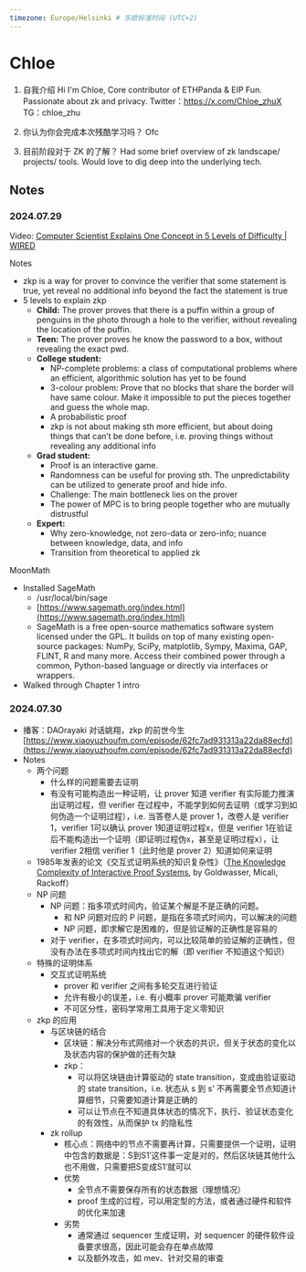 ```yaml
---
timezone: Europe/Helsinki # 东欧标准时间 (UTC+2)
---
```


# Chloe
1. 自我介绍
    Hi I'm Chloe, Core contributor of ETHPanda & EIP Fun. Passionate about zk and privacy.
    Twitter：https://x.com/Chloe_zhuX
    TG：chloe_zhu

2. 你认为你会完成本次残酷学习吗？
    Ofc

3. 目前阶段对于 ZK 的了解？
    Had some brief overview of zk landscape/ projects/ tools. Would love to dig deep into the underlying tech.


## Notes

<!-- Content_START -->

### 2024.07.29

Video: [Computer Scientist Explains One Concept in 5 Levels of Difficulty | WIRED](https://www.youtube.com/watch?v=fOGdb1CTu5c)

Notes
- zkp is a way for prover to convince the verifier that some statement is true, yet reveal no additional info beyond the fact the statement is true
- 5 levels to explain zkp
    - **Child:** The prover proves that there is a puffin within a group of penguins in the photo through a hole to the verifier, without revealing the location of the puffin.
    - **Teen:** The prover proves he know the password to a box, without revealing the exact pwd.
    - **College student:**
        - NP-complete problems: a class of computational problems where an efficient, algorithmic solution has yet to be found
        - 3-colour problem: Prove that no blocks that share the border will have same colour. Make it impossible to put the pieces together and guess the whole map.
        - A probabilistic proof
        - zkp is not about making sth more efficient, but about doing things that can’t be done before, i.e. proving things without revealing any additional info
    - **Grad student:**
        - Proof is an interactive game.
        - Randomness can be useful for proving sth. The unpredictability can be utilized to generate proof and hide info.
        - Challenge: The main bottleneck lies on the prover
        - The power of MPC is to bring people together who are mutually distrustful
    - **Expert:**
        - Why zero-knowledge, not zero-data or zero-info; nuance between knowledge, data, and info
        - Transition from theoretical to applied zk

MoonMath
- Installed SageMath
    - /usr/local/bin/sage
    - [https://www.sagemath.org/index.html](https://www.sagemath.org/index.html)
    - SageMath is a free open-source mathematics software system licensed under the GPL. It builds on top of many existing open-source packages: NumPy, SciPy, matplotlib, Sympy, Maxima, GAP, FLINT, R and many more. Access their combined power through a common, Python-based language or directly via interfaces or wrappers.
- Walked through Chapter 1 intro

### 2024.07.30

- 播客：DAOrayaki 对话姚翔，zkp 的前世今生 [https://www.xiaoyuzhoufm.com/episode/62fc7ad931313a22da88ecfd](https://www.xiaoyuzhoufm.com/episode/62fc7ad931313a22da88ecfd)
- Notes
    - 两个问题
        - 什么样的问题需要去证明
        - 有没有可能构造出一种证明，让 prover 知道 verifier 有实际能力推演出证明过程，但 verifier 在过程中，不能学到如何去证明（或学习到如何伪造一个证明过程），i.e. 当答卷人是 prover 1，改卷人是 verifier 1，verifier 1可以确认 prover 1知道证明过程x，但是 verifier 1在验证后不能构造出一个证明（即证明过程伪x，甚至是证明过程x），让 verifier 2相信 verifier 1（此时他是 prover 2）知道如何来证明
    - 1985年发表的论文《交互式证明系统的知识复杂性》（[The Knowledge Complexity of Interactive Proof Systems](https://people.csail.mit.edu/silvio/Selected%20Scientific%20Papers/Proof%20Systems/The_Knowledge_Complexity_Of_Interactive_Proof_Systems.pdf), by Goldwasser, Micali, Rackoff）
    - NP 问题
        - NP 问题：指多项式时间内，验证某个解是不是正确的问题。
            - 和 NP 问题对应的 P 问题，是指在多项式时间内，可以解决的问题
            - NP 问题，即求解它是困难的，但是验证解的正确性是容易的
        - 对于 verifier，在多项式时间内，可以比较简单的验证解的正确性，但没有办法在多项式时间内找出它的解（即 verifier 不知道这个知识）
    - 特殊的证明体系
        - 交互式证明系统
            - prover 和 verifier 之间有多轮交互进行验证
            - 允许有极小的误差，i.e. 有小概率 prover 可能欺骗 verifier
            - 不可区分性，密码学常用工具用于定义零知识
    - zkp 的应用
        - 与区块链的结合
            - 区块链：解决分布式网络对一个状态的共识，但关于状态的变化以及状态内容的保护做的还有欠缺
            - zkp：
                - 可以将区块链由计算驱动的 state transition，变成由验证驱动的 state transition，i.e. 状态从 s 到 s’ 不再需要全节点知道计算细节，只需要知道计算是正确的
                - 可以让节点在不知道具体状态的情况下，执行、验证状态变化的有效性，从而保护 tx 的隐私性
        - zk rollup
            - 核心点：网络中的节点不需要再计算，只需要提供一个证明，证明中包含的数据是：S到S1’这件事一定是对的，然后区块链其他什么也不用做，只需要把S变成S1‘就可以
            - 优势
                - 全节点不需要保存所有的状态数据（理想情况）
                - proof 生成的过程，可以用定型的方法，或者通过硬件和软件的优化来加速
            - 劣势
                - 通常通过 sequencer 生成证明，对 sequencer 的硬件软件设备要求很高，因此可能会存在单点故障
                - 以及额外攻击，如 mev、针对交易的审查
